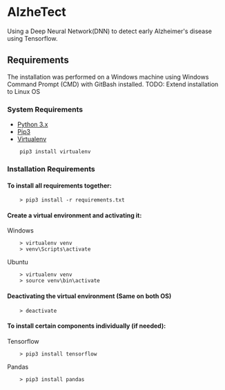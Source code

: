 # AlzheTect
Using a Deep Neural Network(DNN) to detect early Alzheimer's disease using Tensorflow.

## Requirements
The installation was performed on a Windows machine using Windows Command Prompt (CMD) with GitBash installed.
TODO: Extend installation to Linux OS

### System Requirements
* [ Python 3.x ](https://www.python.org/downloads/)
* [ Pip3 ](https://pip.pypa.io)
* [ Virtualenv ](https://virtualenv.pypa.io)
```
    pip3 install virtualenv
```

### Installation Requirements
#### To install all requirements together:
```
    > pip3 install -r requirements.txt
```

#### Create a virtual environment and activating it:
Windows
```
    > virtualenv venv
    > venv\Scripts\activate
```

Ubuntu
```
    > virtualenv venv
    > source venv\bin\activate
```

#### Deactivating the virtual environment (Same on both OS)
```
    > deactivate
```

#### To install certain components individually (if needed):
Tensorflow
```
    > pip3 install tensorflow
```
Pandas
```
    > pip3 install pandas
```

